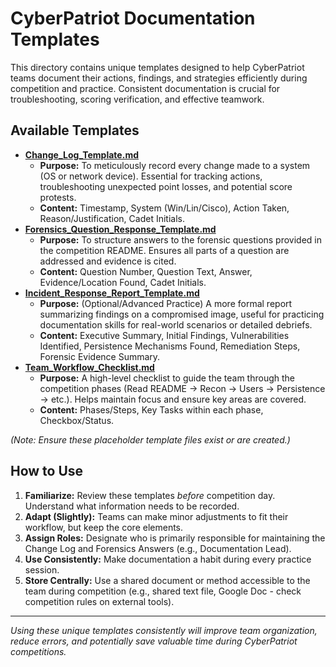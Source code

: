 # CyberPatriot Documentation Templates

This directory contains unique templates designed to help CyberPatriot teams document their actions, findings, and strategies efficiently during competition and practice. Consistent documentation is crucial for troubleshooting, scoring verification, and effective teamwork.

## Available Templates

-   [**Change_Log_Template.md**](Change_Log_Template.md)
    *   **Purpose:** To meticulously record every change made to a system (OS or network device). Essential for tracking actions, troubleshooting unexpected point losses, and potential score protests.
    *   **Content:** Timestamp, System (Win/Lin/Cisco), Action Taken, Reason/Justification, Cadet Initials.
-   [**Forensics_Question_Response_Template.md**](Forensics_Question_Response_Template.md)
    *   **Purpose:** To structure answers to the forensic questions provided in the competition README. Ensures all parts of a question are addressed and evidence is cited.
    *   **Content:** Question Number, Question Text, Answer, Evidence/Location Found, Cadet Initials.
-   [**Incident_Response_Report_Template.md**](Incident_Response_Report_Template.md)
    *   **Purpose:** (Optional/Advanced Practice) A more formal report summarizing findings on a compromised image, useful for practicing documentation skills for real-world scenarios or detailed debriefs.
    *   **Content:** Executive Summary, Initial Findings, Vulnerabilities Identified, Persistence Mechanisms Found, Remediation Steps, Forensic Evidence Summary.
-   [**Team_Workflow_Checklist.md**](Team_Workflow_Checklist.md)
    *   **Purpose:** A high-level checklist to guide the team through the competition phases (Read README -> Recon -> Users -> Persistence -> etc.). Helps maintain focus and ensure key areas are covered.
    *   **Content:** Phases/Steps, Key Tasks within each phase, Checkbox/Status.

*(Note: Ensure these placeholder template files exist or are created.)*

## How to Use

1.  **Familiarize:** Review these templates *before* competition day. Understand what information needs to be recorded.
2.  **Adapt (Slightly):** Teams can make minor adjustments to fit their workflow, but keep the core elements.
3.  **Assign Roles:** Designate who is primarily responsible for maintaining the Change Log and Forensics Answers (e.g., Documentation Lead).
4.  **Use Consistently:** Make documentation a habit during every practice session.
5.  **Store Centrally:** Use a shared document or method accessible to the team during competition (e.g., shared text file, Google Doc - check competition rules on external tools).

---
*Using these unique templates consistently will improve team organization, reduce errors, and potentially save valuable time during CyberPatriot competitions.*
